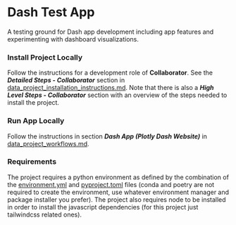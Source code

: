 # Dash Test App
A testing ground for Dash app development including app features and experimenting with dashboard visualizations.

### Install Project Locally
Follow the instructions for a development role of **Collaborator**. See the ***Detailed Steps - Collaborator*** section in [data_project_installation_instructions.md](/notes/data_project_installation_instructions.md). Note that there is also a ***High Level Steps - Collaborator*** section with an overview of the steps needed to install the project.

### Run App Locally
Follow the instructions in section ***Dash App (Plotly Dash Website)*** in [data_project_workflows.md](/notes/data_project_workflows.md).

### Requirements
The project requires a python environment as defined by the combination of the [environment.yml](environment.yml) and [pyproject.toml](pyproject.toml) files (conda and poetry are not required to create the environment, use whatever environment manager and package installer you prefer). The project also requires node to be installed in order to install the javascript dependencies (for this project just tailwindcss related ones).

